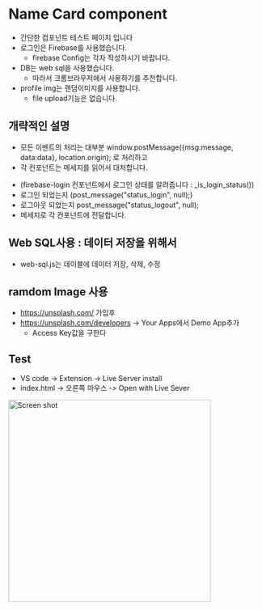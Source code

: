 # Name Card component
+ 간단한 컴포넌트 테스트 페이지 입니다
+ 로그인은 Firebase를 사용했습니다. 
    + firebase Config는 각자 작성하시기 바랍니다.
+ DB는 web sql을 사용했습니다.
    + 따라서 크롬브라우저에서 사용하기를 추천합니다.
+ profile img는 랜덤이미지를 사용합니다.
    + file upload기능은 없습니다.

## 개략적인 설명
+ 모든 이벤트의 처리는 대부분 window.postMessage({msg:message, data:data}, location.origin); 로 처리하고
+ 각 컨포넌트는 메세지를 읽어서 대처합니다. 
 - (firebase-login 컨포넌트에서 로그인 상태를 알려줍니다 : _is_login_status())
 - 로그인 되었는지 (post_message("status_login", null);)
 - 로그아웃 되었는지 post_message("status_logout", null);
 - 메세지로 각 컨포넌트에 전달합니다.

## Web SQL사용 : 데이터 저장을 위해서 
+ web-sql.js는 데이블에 데이터 저장, 삭제, 수정

## ramdom Image 사용
+ https://unsplash.com/ 가입후 
+ https://unsplash.com/developers -> Your Apps에서 Demo App추가
    + Access Key값을 구한다

## Test
+ VS code -> Extension -> Live Server install
+ index.html -> 오른쪽 마우스 -> Open with Live Sever 
<img src="./github.png" width="400px"  title="Screen shot"/>
